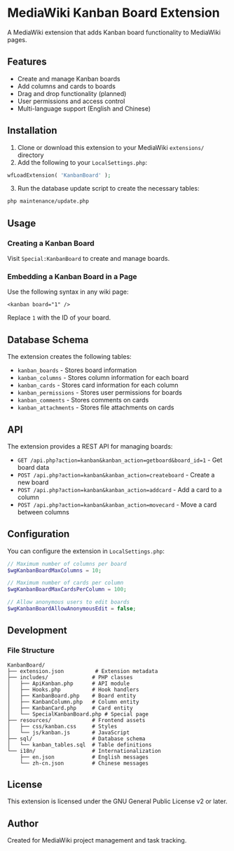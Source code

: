 # MediaWiki Kanban Board Extension

A MediaWiki extension that adds Kanban board functionality to MediaWiki pages.

## Features

- Create and manage Kanban boards
- Add columns and cards to boards
- Drag and drop functionality (planned)
- User permissions and access control
- Multi-language support (English and Chinese)

## Installation

1. Clone or download this extension to your MediaWiki `extensions/` directory
2. Add the following to your `LocalSettings.php`:

```php
wfLoadExtension( 'KanbanBoard' );
```

3. Run the database update script to create the necessary tables:

```bash
php maintenance/update.php
```

## Usage

### Creating a Kanban Board

Visit `Special:KanbanBoard` to create and manage boards.

### Embedding a Kanban Board in a Page

Use the following syntax in any wiki page:

```wiki
<kanban board="1" />
```

Replace `1` with the ID of your board.

## Database Schema

The extension creates the following tables:

- `kanban_boards` - Stores board information
- `kanban_columns` - Stores column information for each board
- `kanban_cards` - Stores card information for each column
- `kanban_permissions` - Stores user permissions for boards
- `kanban_comments` - Stores comments on cards
- `kanban_attachments` - Stores file attachments on cards

## API

The extension provides a REST API for managing boards:

- `GET /api.php?action=kanban&kanban_action=getboard&board_id=1` - Get board data
- `POST /api.php?action=kanban&kanban_action=createboard` - Create a new board
- `POST /api.php?action=kanban&kanban_action=addcard` - Add a card to a column
- `POST /api.php?action=kanban&kanban_action=movecard` - Move a card between columns

## Configuration

You can configure the extension in `LocalSettings.php`:

```php
// Maximum number of columns per board
$wgKanbanBoardMaxColumns = 10;

// Maximum number of cards per column
$wgKanbanBoardMaxCardsPerColumn = 100;

// Allow anonymous users to edit boards
$wgKanbanBoardAllowAnonymousEdit = false;
```

## Development

### File Structure

```
KanbanBoard/
├── extension.json          # Extension metadata
├── includes/              # PHP classes
│   ├── ApiKanban.php      # API module
│   ├── Hooks.php          # Hook handlers
│   ├── KanbanBoard.php    # Board entity
│   ├── KanbanColumn.php   # Column entity
│   ├── KanbanCard.php     # Card entity
│   └── SpecialKanbanBoard.php # Special page
├── resources/             # Frontend assets
│   ├── css/kanban.css     # Styles
│   └── js/kanban.js       # JavaScript
├── sql/                   # Database schema
│   └── kanban_tables.sql  # Table definitions
└── i18n/                  # Internationalization
    ├── en.json            # English messages
    └── zh-cn.json         # Chinese messages
```

## License

This extension is licensed under the GNU General Public License v2 or later.

## Author

Created for MediaWiki project management and task tracking.
